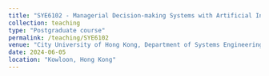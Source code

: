 ```yaml
---
title: "SYE6102 - Managerial Decision-making Systems with Artificial Intelligence"
collection: teaching
type: "Postgraduate course"
permalink: /teaching/SYE6102
venue: "City University of Hong Kong, Department of Systems Engineering"
date: 2024-06-05
location: "Kowloon, Hong Kong"
---
```

